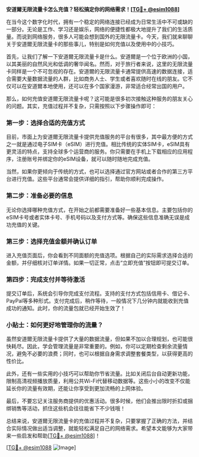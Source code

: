 **安道爾无限流量卡怎么充值？轻松搞定你的网络需求！[[TG💪+ @esim1088](https://t.me/s/esim1088)]**

在当今这个数字化时代，拥有一个稳定的网络连接已经成为日常生活中不可或缺的一部分。无论是工作、学习还是娱乐，网络的便捷性都极大地提升了我们的生活质量。而说到网络服务，很多人可能会想到国外的无限流量卡。今天，我们就来聊聊关于安道爾无限流量卡的那些事儿，特别是如何充值以及使用中的小技巧。

首先，让我们了解一下安道爾无限流量卡是什么。安道爾是一个位于欧洲的小国，以其美丽的自然风光和低调的奢华闻名。然而，对于旅行者来说，这里的无限流量卡同样是一个不可忽视的存在。安道爾的无限流量卡通常提供高速的数据连接，适合需要大量数据流量的人群，比如商务人士、学生或者喜欢随时在线的朋友。它不仅可以在安道爾本地使用，还可以在多个国家漫游，非常适合经常出国的用户。

那么，如何充值安道爾无限流量卡呢？这可能是很多初次接触这种服务的朋友关心的问题。其实，充值过程并不复杂，只需按照以下步骤操作即可：

### 第一步：选择合适的充值方式

目前，市面上为安道爾无限流量卡提供充值服务的平台有很多，其中最方便的方式之一就是通过电子SIM卡（eSIM）进行充值。相比传统的实体SIM卡，eSIM具有更灵活的特点，支持全球多个运营商的服务。你只需要在手机上下载相应的应用程序，注册账号并绑定你的eSIM设备，就可以随时随地完成充值。

当然，如果你更倾向于传统的方式，也可以选择通过官方网站或者合作的第三方平台进行充值。这些平台通常会提供详细的指引，帮助你顺利完成操作。

### 第二步：准备必要的信息

无论你选择哪种充值方式，在开始之前都需要准备好一些基本信息。主要包括你的eSIM卡号或者实体卡号、手机号码以及支付方式等。确保这些信息准确无误是成功充值的关键。

### 第三步：选择充值金额并确认订单

进入充值页面后，你会看到不同面额的充值选项。根据自己的实际需求选择合适的金额，并仔细核对订单详情。如果一切正常，点击“立即充值”按钮即可提交订单。

### 第四步：完成支付并等待激活

提交订单后，系统会引导你完成支付流程。支持的支付方式包括信用卡、借记卡、PayPal等多种形式。支付完成后，稍作等待，一般情况下几分钟内就能收到充值成功的通知。此时，你的流量包就已经开始生效了！

### 小贴士：如何更好地管理你的流量？

虽然安道爾无限流量卡提供了大量的数据流量，但如果不加以合理规划，也可能很快耗尽。因此，学会管理流量是非常重要的。例如，你可以定期检查剩余流量情况，避免不必要的浪费；同时，也可以根据自身需求调整套餐类型，以获得更高的性价比。

此外，还有一些实用的小技巧可以帮助你节省流量。比如关闭后台自动更新功能，限制高清视频播放质量，利用公共Wi-Fi代替移动数据等。这些小小的改变不仅能延长你的流量有效期，还能让你享受到更加流畅的上网体验。

最后，不要忘记关注服务商提供的优惠活动。很多时候，他们会推出限时折扣或捆绑销售等活动，抓住这些机会往往能省下不少钱哦！

总结来说，安道爾无限流量卡的充值过程并不复杂，只要掌握了正确的方法，并结合实际情况做出适当调整，就能轻松满足自己的网络需求。希望本文能够为大家带来一些启发和帮助[[TG💪+ @esim1088](https://t.me/s/esim1088)]！

[[TG💪+ @esim1088](https://t.me/s/esim1088) ![Image](https://i.postimg.cc/4NQfJmqS/Snipaste-2025-05-13-00-14-12.png)]